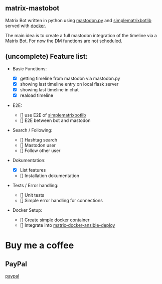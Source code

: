 ## matrix-mastobot

Matrix Bot written in python using [mastodon.py](https://github.com/halcy/Mastodon.py) and [simplematrixbotlib](https://github.com/i10b/simplematrixbotlib) served with [docker](https://www.docker.com/).

The main idea is to create a full mastodon integration of the timeline via a Matrix Bot. For now the DM functions are not scheduled.

(uncomplete) Feature list:
--------------------------
- Basic Functions:
    - [x] getting timeline from mastodon via mastodon.py
    - [x] showing last timeline entry on local flask server
    - [x] showing last timeline in chat
    - [x] reaload timeline

- E2E:
    - [] use E2E of [simplematrixbotlib](https://github.com/i10b/simplematrixbotlib)
    - [] E2E between bot and mastodon

- Search / Following:
    - [] Hashtag search
    - [] Mastodon user
    - [] Follow other user

- Dokumentation:
    - [x] List features
    - [] Installation dokumentation

- Tests / Error handling:
    - [] Unit tests
    - [] Simple error handling for connections

- Docker Setup:
    - [] Create simple docker container
    - [] Integrate into [matrix-docker-ansible-deploy](https://github.com/spantaleev/matrix-docker-ansible-deploy)

# Buy me a coffee

## PayPal
[paypal](https://www.paypal.me/makoeppel/)
